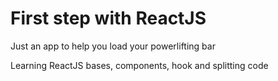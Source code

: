 # First step with ReactJS

Just an app to help you load your powerlifting bar

Learning ReactJS bases, components, hook and splitting code
